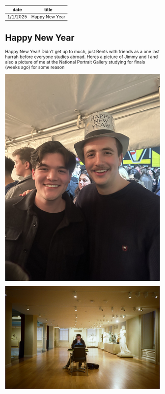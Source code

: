 | date       | title                    |
| ---------- | ------------------------ |
| 1/1/2025   | Happy New Year          |

# Happy New Year

Happy New Year! Didn't get up to much, just Bents with friends as a one last hurrah before everyone studies abroad. Heres a picture of Jimmy and I and also a picture of me at the National Portrait Gallery studying for finals (weeks ago) for some reason

![Bents](content/hudson/images/image(1).jpg)

![Gallery](/content/hudson/images/000036580012.jpg)
